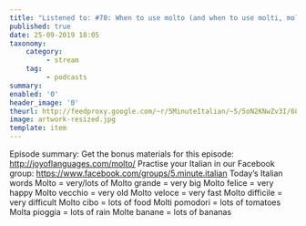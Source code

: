 ```yaml
---
title: "Listened to: #70: When to use molto (and when to use molti, molta and molte)"
published: true
date: 25-09-2019 18:05
taxonomy:
    category:
         - stream
    tag:
         - podcasts
summary:
enabled: '0'
header_image: '0'
theurl: http://feedproxy.google.com/~r/5MinuteItalian/~5/5oN2KNwZv3I/683441006-5-minute-italian-molto.mp3
image: artwork-resized.jpg
template: item
---
```

 
Episode summary: Get the bonus materials for this episode: http://joyoflanguages.com/molto/ Practise your Italian in our Facebook group: https://www.facebook.com/groups/5.minute.italian Today’s Italian words Molto = very/lots of Molto grande = very big Molto felice = very happy Molto vecchio = very old Molto veloce = very fast Molto difficile = very difficult Molto cibo = lots of food Molti pomodori = lots of tomatoes Molta pioggia = lots of rain Molte banane = lots of bananas
